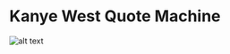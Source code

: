 # Kanye West Quote Machine

![alt text](https://github.com/phamtony/kanyewestQuoteMachine/blob/master/Screen%20Shot%202021-03-08%20at%2011.23.56%20PM.png?raw=true)
